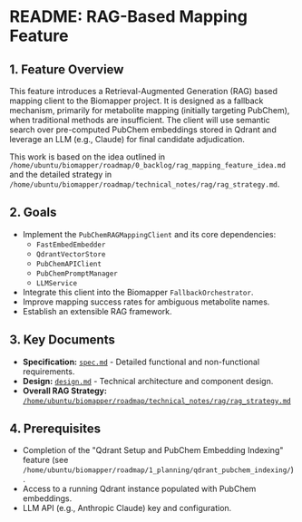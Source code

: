 # README: RAG-Based Mapping Feature

## 1. Feature Overview

This feature introduces a Retrieval-Augmented Generation (RAG) based mapping client to the Biomapper project. It is designed as a fallback mechanism, primarily for metabolite mapping (initially targeting PubChem), when traditional methods are insufficient. The client will use semantic search over pre-computed PubChem embeddings stored in Qdrant and leverage an LLM (e.g., Claude) for final candidate adjudication.

This work is based on the idea outlined in `/home/ubuntu/biomapper/roadmap/0_backlog/rag_mapping_feature_idea.md` and the detailed strategy in `/home/ubuntu/biomapper/roadmap/technical_notes/rag/rag_strategy.md`.

## 2. Goals

-   Implement the `PubChemRAGMappingClient` and its core dependencies:
    -   `FastEmbedEmbedder`
    -   `QdrantVectorStore`
    -   `PubChemAPIClient`
    -   `PubChemPromptManager`
    -   `LLMService`
-   Integrate this client into the Biomapper `FallbackOrchestrator`.
-   Improve mapping success rates for ambiguous metabolite names.
-   Establish an extensible RAG framework.

## 3. Key Documents

-   **Specification:** [`spec.md`](./spec.md) - Detailed functional and non-functional requirements.
-   **Design:** [`design.md`](./design.md) - Technical architecture and component design.
-   **Overall RAG Strategy:** [`/home/ubuntu/biomapper/roadmap/technical_notes/rag/rag_strategy.md`](../../technical_notes/rag/rag_strategy.md)

## 4. Prerequisites

-   Completion of the "Qdrant Setup and PubChem Embedding Indexing" feature (see `/home/ubuntu/biomapper/roadmap/1_planning/qdrant_pubchem_indexing/`).
-   Access to a running Qdrant instance populated with PubChem embeddings.
-   LLM API (e.g., Anthropic Claude) key and configuration.
